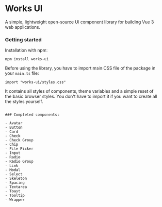 # Works UI

A simple, lightweight open-source UI component library for building Vue 3 web applications.

### Getting started

Installation with npm:

```
npm install works-ui
```

Before using the library, you have to import main CSS file of the package in your `main.ts` file:

```
import "works-ui/styles.css"
```

It contains all styles of components, theme variables and a simple reset of the basic browser styles.
You don't have to import it if you want to create all the styles yourself.
```

### Completed components:

- Avatar
- Button
- Card
- Check
- Check Group
- Chip
- File Picker
- Input
- Radio
- Radio Group
- Link
- Modal
- Select
- Skeleton
- Spacing
- Textarea
- Toast
- Tooltip
- Wrapper